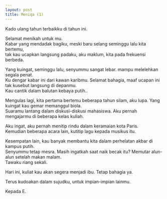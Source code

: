 ```yaml
---
layout: post
title: Meniqa (1)
---
```


Kado ulang tahun terbaikku di tahun ini.

Selamat menikah untuk mu.  
Kabar yang mendadak bagiku, meski baru selang seminggu lalu kita bertemu,  
tak kau ucapkan langsung padaku, aku maklum, kita pada frekuensi berbeda.

Yang kuingat, seminggu lalu, senyummu sangat lebar. mampu melelehkan segala penat.  
Ku dengar kabar ini dari kawan karibmu. Selamat bahagia, maaf ucapan ini tak kusebut langsung di depanmu.  
Kau cantik dalam balutan kebaya putih..

Mengulas lagi, kita pertama bertemu beberapa tahun silam, aku lupa. Yang kuingat kau gemar memanggul biola.  
Suaramu lantang dalam diskusi-diskusi mahasiswa. Aku pernah mengajarmu di beberapa kelas kuliah.

Aku ingat, aku pernah menitip rindu dalam keramaian kota Paris.  
Kemudian beberapa acara lain, kutitip lagu kepada musikus itu.

Kesempatan lain, kau banyak membantu kita dalam perhelatan akbar di kampus putih.  
Senyummu tetap mesra. Masih ingatkah saat naik becak itu? Memutar alun-alun setelah makan malam.  
Tawaku riang sekali.

Hari ini, kuliat kau akan segera menjadi ibu. Tetap bahagia ya.

Terus kudoakan dalam sujudku, untuk impian-impian lainmu.

Kepada E.
